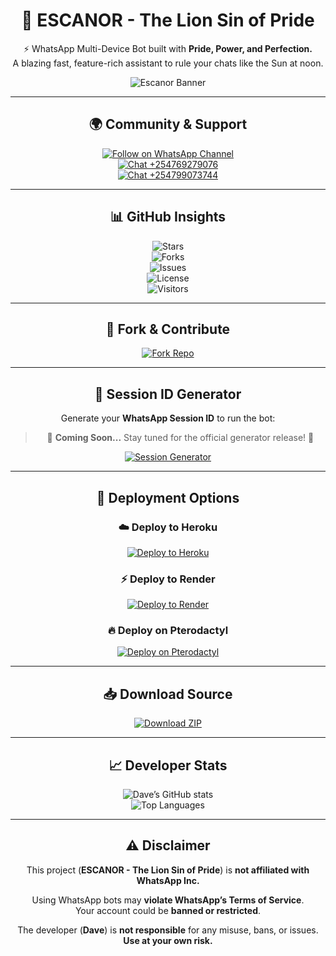<div align="center">

# 🦁 ESCANOR - The Lion Sin of Pride

⚡ WhatsApp Multi-Device Bot built with **Pride, Power, and Perfection.**  
A blazing fast, feature-rich assistant to rule your chats like the Sun at noon.  

![Escanor Banner](https://files.catbox.moe/0r0xfv.jpeg)

---

## 🌍 Community & Support

[![Follow on WhatsApp Channel](https://img.shields.io/badge/Follow-WhatsApp%20Channel-25D366?style=for-the-badge&logo=whatsapp)](https://whatsapp.com/channel/0029VavpWUvGk1Fkbzz0vz0v)  
[![Chat +254769279076](https://img.shields.io/badge/Chat-%2B254769279076-25D366?style=for-the-badge&logo=whatsapp)](https://wa.me/254769279076)  
[![Chat +254799073744](https://img.shields.io/badge/Chat-%2B254799073744-25D366?style=for-the-badge&logo=whatsapp)](https://wa.me/254799073744)

---

## 📊 GitHub Insights  

![Stars](https://img.shields.io/github/stars/Davemiracle01/ESCANOR-lion-sin-of-pride?style=for-the-badge&color=gold)  
![Forks](https://img.shields.io/github/forks/Davemiracle01/ESCANOR-lion-sin-of-pride?style=for-the-badge&color=blueviolet)  
![Issues](https://img.shields.io/github/issues/Davemiracle01/ESCANOR-lion-sin-of-pride?style=for-the-badge&color=red)  
![License](https://img.shields.io/github/license/Davemiracle01/ESCANOR-lion-sin-of-pride?style=for-the-badge&color=green)  
![Visitors](https://komarev.com/ghpvc/?username=Davemiracle01&label=Profile%20Views&color=0e75b6&style=for-the-badge)

---

## 🍴 Fork & Contribute  

[![Fork Repo](https://img.shields.io/badge/Fork-Our%20Repo-blueviolet?style=for-the-badge&logo=github)](https://github.com/Davemiracle01/ESCANOR-lion-sin-of-pride/fork)

---

## 🎉 Session ID Generator  

Generate your **WhatsApp Session ID** to run the bot:  

> 🚧 **Coming Soon...** Stay tuned for the official generator release! 🚧  

[![Session Generator](https://img.shields.io/badge/Session%20ID-Coming%20Soon-FFD700?style=for-the-badge&logo=whatsapp&logoColor=white)](YOUR-SESSION-ID-GENERATOR-LINK-HERE)

---

## 🚀 Deployment Options  

### ☁️ Deploy to Heroku  
[![Deploy to Heroku](https://www.herokucdn.com/deploy/button.svg)](https://heroku.com/deploy?template=https://github.com/Davemiracle01/ESCANOR-lion-sin-of-pride)

### ⚡ Deploy to Render  
[![Deploy to Render](https://render.com/images/deploy-to-render-button.svg)](https://render.com/deploy?repo=https://github.com/Davemiracle01/ESCANOR-lion-sin-of-pride)

### 🔥 Deploy on Pterodactyl  
[![Deploy on Pterodactyl](https://img.shields.io/badge/Deploy%20on-Pterodactyl-orange?style=for-the-badge&logo=serverless)](https://github.com/Davemiracle01/ESCANOR-lion-sin-of-pride#pterodactyl-deployment-guide)

---

## 📥 Download Source  

[![Download ZIP](https://img.shields.io/badge/Download-ZIP-blue?style=for-the-badge&logo=github)](https://github.com/Davemiracle01/ESCANOR-lion-sin-of-pride/archive/refs/heads/main.zip)

---

## 📈 Developer Stats  

![Dave’s GitHub stats](https://github-readme-stats.vercel.app/api?username=Davemiracle01&show_icons=true&theme=radical)  
![Top Languages](https://github-readme-stats.vercel.app/api/top-langs/?username=Davemiracle01&layout=compact&theme=radical)  


---

## ⚠️ Disclaimer  

This project (**ESCANOR - The Lion Sin of Pride**) is **not affiliated with WhatsApp Inc.**  

Using WhatsApp bots may **violate WhatsApp’s Terms of Service**.  
Your account could be **banned or restricted**.  

The developer (**Dave**) is **not responsible** for any misuse, bans, or issues.  
**Use at your own risk.**

</div>

